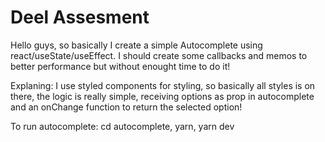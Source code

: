 # Deel Assesment

Hello guys, so basically I create a simple Autocomplete using react/useState/useEffect. I should create some callbacks and memos to better performance but without enought time to do it!

Explaning: I use styled components for styling, so basically all styles is on there, the logic is really simple, receiving options as prop in autocomplete and an onChange function to return the selected option!

To run autocomplete: cd autocomplete, yarn, yarn dev
